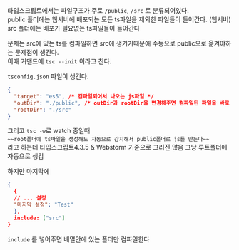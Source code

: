 타입스크립트에서는 파일구조가 주로 `/public`, `/src` 로 분류되어있다.   
public 폴더에는 웹서버에 배포되는 모든 ts파일을 제외한 파일들이 들어간다. (웹서버)   
src 폴더에는 배포가 필요없는 ts파일들이 들어간다   

문제는 src에 있는 ts를 컴파일하면 src에 생기기때문애 수동으로 public으로 옮겨야하는 문제점이 생긴다.   
이때 커맨드에 `tsc --init` 이라고 친다.

`tsconfig.json` 파일이 생긴다.   
```json
{
  "target": "es5", /* 컴파일되어서 나오는 js파일 */
  "outDir": "./public", /* outDir과 rootDir을 변경해주면 컴파일된 파일을 바로 public으로 옮길수있따. */
  "rootDir": "./src"
}
```

그리고 `tsc -w`로 watch 중일때    
`~~root폴더에 ts파일을 생성해도 자동으로 감지해서 public폴더로 js를 만든다~~`   
라고 하는데 타입스크립트4.3.5 & Webstorm 기준으로 그러진 않음 그냥 루트폴더에 자동으로 생김

하지만 마지막에
```json
{
  {
  // ... 설정
  "마지막 설정": "Test"
  },
  include: ["src"]
}
```
`include` 를 넣어주면 배열안에 있는 폴더만 컴파일한다